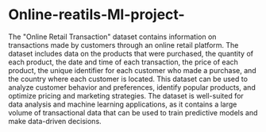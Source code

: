 # Online-reatils-Ml-project-
The "Online Retail Transaction" dataset contains information on transactions made by customers through an online retail platform. The dataset includes data on the products that were purchased, the quantity of each product, the date and time of each transaction, the price of each product, the unique identifier for each customer who made a purchase, and the country where each customer is located. This dataset can be used to analyze customer behavior and preferences, identify popular products, and optimize pricing and marketing strategies. The dataset is well-suited for data analysis and machine learning applications, as it contains a large volume of transactional data that can be used to train predictive models and make data-driven decisions.
